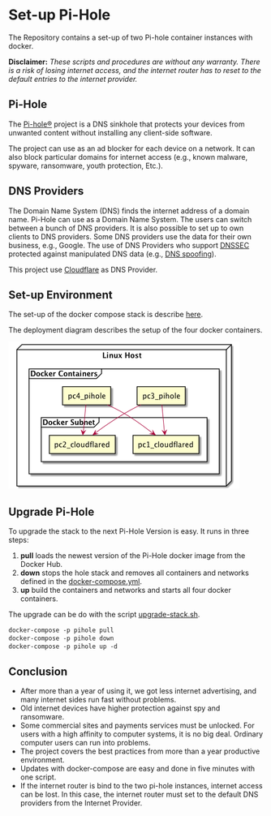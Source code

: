 # Set-up Pi-Hole

The Repository contains a set-up of two Pi-hole container instances with docker.

**Disclaimer:** *These scripts and procedures are without any warranty. 
There is a risk of losing internet access, and the internet router has to reset to the default entries to the internet provider.*

## Pi-Hole

The [Pi-hole®](https://docs.pi-hole.net) project is a DNS sinkhole that protects your devices from unwanted content without installing any client-side software.

The project can use as an ad blocker for each device on a network. It can also block particular domains for internet access (e.g., known malware, spyware, ransomware,  youth protection, Etc.). 
 
## DNS Providers

The Domain Name System (DNS) finds the internet address of a domain name. Pi-Hole can use as a Domain Name System. The users can switch between a bunch of DNS providers. It is also possible to set up to own clients to DNS providers. Some DNS providers use the data for their own business, e.g., Google. The use of DNS Providers who support [DNSSEC](https://en.wikipedia.org/wiki/Domain_Name_System_Security_Extensions) protected against manipulated DNS data (e.g., [DNS spoofing](https://en.wikipedia.org/wiki/DNS_spoofing)).

This project use [Cloudflare](https://www.cloudflare.com/learning/dns/what-is-dns) as DNS Provider.

## Set-up Environment

The set-up of the docker compose stack is describe [here](set-up-stack.md).

The deployment diagram describes the setup of the four docker containers.

![Deployment Diagram](stack/stack.png)

## Upgrade Pi-Hole

To upgrade the stack to the next Pi-Hole Version is easy. It runs in three steps:
1. **pull** loads the newest version of the Pi-Hole docker image from the Docker Hub.
1. **down** stops the hole stack and removes all containers and networks defined in the [docker-compose.yml](scripts/docker-compose.yml). 
1. **up** build the containers and networks and starts all four docker containers.

The upgrade can be do with the script [upgrade-stack.sh](scripts/upgrade-stack.sh).

```
docker-compose -p pihole pull
docker-compose -p pihole down
docker-compose -p pihole up -d
```

## Conclusion
- After more than a year of using it, we got less internet advertising, and many internet sides run fast without problems.
- Old internet devices have higher protection against spy and ransomware.
- Some commercial sites and payments services must be unlocked. For users with a high affinity to computer systems, it is no big deal. Ordinary computer users can run into problems.
- The project covers the best practices from more than a year productive environment. 
- Updates with docker-compose are easy and done in five minutes with one script.
- If the internet router is bind to the two pi-hole instances, internet access can be lost. In this case, the internet router must set to the default DNS providers from the Internet Provider.
